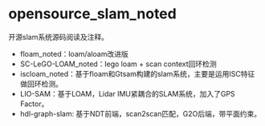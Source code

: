 # opensource_slam_noted
开源slam系统源码阅读及注释。

- floam_noted：loam/aloam改进版
- SC-LeGO-LOAM_noted：lego loam + scan context回环检测
- iscloam_noted：基于floam和Gtsam构建的slam系统，主要是运用ISC特征做回环检测。
- LIO-SAM：基于LOAM，Lidar IMU紧耦合的SLAM系统，加入了GPS Factor。
- hdl-graph-slam: 基于NDT前端，scan2scan匹配，G2O后端，带平面约束。

